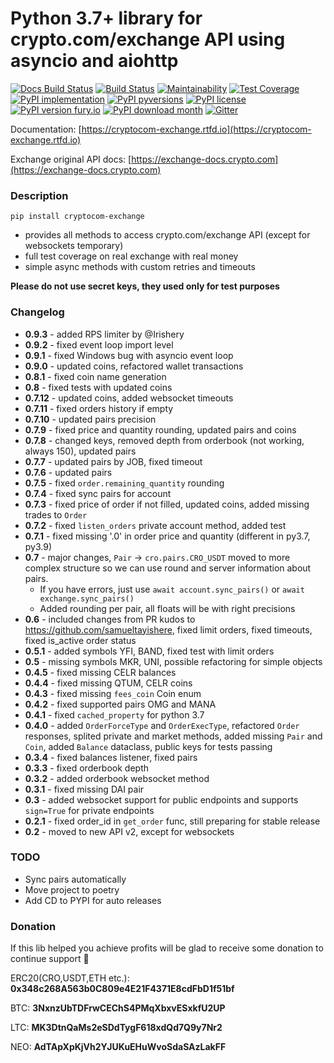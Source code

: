 # Python 3.7+ library for crypto.com/exchange API using asyncio and aiohttp 

[![Docs Build Status](https://readthedocs.org/projects/cryptocom-exchange/badge/?version=latest&style=flat)](https://readthedocs.org/projects/cryptocom-exchange)
[![Build Status](https://dev.azure.com/mortyspace/goincrypto/_apis/build/status/goincrypto.cryptocom-exchange?branchName=master)](https://dev.azure.com/mortyspace/goincrypto/_build/latest?definitionId=1&branchName=master)
[![Maintainability](https://api.codeclimate.com/v1/badges/8d7ffdae54f3c6e86b5a/maintainability)](https://codeclimate.com/github/goincrypto/cryptocom-exchange/maintainability)
[![Test Coverage](https://api.codeclimate.com/v1/badges/8d7ffdae54f3c6e86b5a/test_coverage)](https://codeclimate.com/github/goincrypto/cryptocom-exchange/test_coverage)
[![PyPI implementation](https://img.shields.io/pypi/implementation/cryptocom-exchange.svg)](https://pypi.python.org/pypi/cryptocom-exchange/)
[![PyPI pyversions](https://img.shields.io/pypi/pyversions/cryptocom-exchange.svg)](https://pypi.python.org/pypi/cryptocom-exchange/)
[![PyPI license](https://img.shields.io/pypi/l/cryptocom-exchange.svg)](https://pypi.python.org/pypi/cryptocom-exchange/)
[![PyPI version fury.io](https://badge.fury.io/py/cryptocom-exchange.svg)](https://pypi.python.org/pypi/cryptocom-exchange/)
[![PyPI download month](https://img.shields.io/pypi/dm/cryptocom-exchange.svg)](https://pypi.python.org/pypi/cryptocom-exchange/)
[![Gitter](https://badges.gitter.im/goincrypto/cryptocom-exchange.svg)](https://gitter.im/goincrypto/cryptocom-exchange?utm_source=badge&utm_medium=badge&utm_campaign=pr-badge)

Documentation: [https://cryptocom-exchange.rtfd.io](https://cryptocom-exchange.rtfd.io)

Exchange original API docs: [https://exchange-docs.crypto.com](https://exchange-docs.crypto.com)

### Description

`pip install cryptocom-exchange`

- provides all methods to access crypto.com/exchange API (except for websockets temporary)
- full test coverage on real exchange with real money
- simple async methods with custom retries and timeouts

**Please do not use secret keys, they used only for test purposes**

### Changelog

- **0.9.3** - added RPS limiter by @Irishery
- **0.9.2** - fixed event loop import level
- **0.9.1** - fixed Windows bug with asyncio event loop
- **0.9.0** - updated coins, refactored wallet transactions
- **0.8.1** - fixed coin name generation
- **0.8** - fixed tests with updated coins
- **0.7.12** - updated coins, added websocket timeouts
- **0.7.11** - fixed orders history if empty
- **0.7.10** - updated pairs precision
- **0.7.9** - fixed price and quantity rounding, updated pairs and coins
- **0.7.8** - changed keys, removed depth from orderbook (not working, always 150), updated pairs
- **0.7.7** - updated pairs by JOB, fixed timeout
- **0.7.6** - updated pairs
- **0.7.5** - fixed `order.remaining_quantity` rounding
- **0.7.4** - fixed sync pairs for account
- **0.7.3** - fixed price of order if not filled, updated coins, added missing trades to `Order`
- **0.7.2** - fixed `listen_orders` private account method, added test
- **0.7.1** - fixed missing '.0' in order price and quantity (different in py3.7, py3.9)
- **0.7** - major changes, `Pair` -> `cro.pairs.CRO_USDT` moved to more complex structure so we can use round and server information about pairs.
    - If you have errors, just use `await account.sync_pairs()` or `await exchange.sync_pairs()`
    - Added rounding per pair, all floats will be with right precisions
- **0.6** - included changes from PR kudos to https://github.com/samueltayishere, fixed limit orders, fixed timeouts, fixed is_active order status
- **0.5.1** - added symbols YFI, BAND, fixed test with limit orders
- **0.5** - missing symbols MKR, UNI, possible refactoring for simple objects
- **0.4.5** - fixed missing CELR balances
- **0.4.4** - fixed missing QTUM, CELR coins
- **0.4.3** - fixed missing `fees_coin` Coin enum
- **0.4.2** - fixed supported pairs OMG and MANA
- **0.4.1** - fixed `cached_property` for python 3.7
- **0.4.0** - added `OrderForceType` and `OrderExecType`, refactored `Order` responses, splited private and market methods, added missing `Pair` and `Coin`, added `Balance` dataclass, public
keys for tests passing
- **0.3.4** - fixed balances listener, fixed pairs
- **0.3.3** - fixed orderbook depth
- **0.3.2** - added orderbook websocket method
- **0.3.1** - fixed missing DAI pair
- **0.3** - added websocket support for public endpoints and supports `sign=True` for private endpoints
- **0.2.1** - fixed order_id in `get_order` func, still preparing for stable release
- **0.2** - moved to new API v2, except for websockets

### TODO
- Sync pairs automatically
- Move project to poetry
- Add CD to PYPI for auto releases

### Donation

If this lib helped you achieve profits will be glad to receive some donation to continue support 💪

ERC20(CRO,USDT,ETH etc.): **0x348c268A563b0C809e4E21F4371E8cdFbD1f51bf**

BTC: **3NxnzUbTDFrwCEChS4PMqXbxvESxkfU2UP**

LTC: **MK3DtnQaMs2eSDdTygF618xdQd7Q9y7Nr2**

NEO: **AdTApXpKjVh2YJUKuEHuWvoSdaSAzLakFF**

